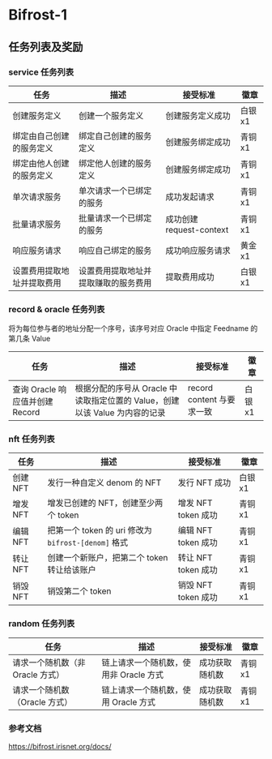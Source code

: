 # Bifrost-1

## 任务列表及奖励

### service 任务列表

| 任务                       | 描述                                 | 接受标准                 | 徽章    |
| -------------------------- | ------------------------------------ | ------------------------ | ------- |
| 创建服务定义               | 创建一个服务定义                     | 创建服务定义成功         | 白银 x1 |
| 绑定由自己创建的服务定义   | 绑定自己创建的服务定义               | 创建服务绑定成功         | 青铜 x1 |
| 绑定由他人创建的服务定义   | 绑定他人创建的服务定义               | 创建服务绑定成功         | 青铜 x1 |
| 单次请求服务               | 单次请求一个已绑定的服务             | 成功发起请求             | 青铜 x1 |
| 批量请求服务               | 批量请求一个已绑定的服务             | 成功创建 request-context | 青铜 x1 |
| 响应服务请求               | 响应自己绑定的服务                   | 成功响应服务请求         | 黄金 x1 |
| 设置费用提取地址并提取费用 | 设置费用提取地址并提取赚取的服务费用 | 提取费用成功             | 白银 x1 |

### record & oracle 任务列表

将为每位参与者的地址分配一个序号，该序号对应 Oracle 中指定 Feedname 的第几条 Value

| 任务                            | 描述                                                                        | 接受标准                  | 徽章    |
| ------------------------------- | --------------------------------------------------------------------------- | ------------------------- | ------- |
| 查询 Oracle 响应值并创建 Record | 根据分配的序号从 Oracle 中读取指定位置的 Value，创建以该 Value 为内容的记录 | record content 与要求一致 | 白银 x1 |

### nft 任务列表

| 任务     | 描述                                                | 接受标准            | 徽章    |
| -------- | --------------------------------------------------- | ------------------- | ------- |
| 创建 NFT | 发行一种自定义 denom 的 NFT                         | 发行 NFT 成功       | 白银 x1 |
| 增发 NFT | 增发已创建的 NFT，创建至少两个 token                | 增发 NFT token 成功 | 青铜 x1 |
| 编辑 NFT | 把第一个 token 的 uri 修改为 `bifrost-[denom]` 格式 | 编辑 NFT token 成功 | 青铜 x1 |
| 转让 NFT | 创建一个新账户，把第二个 token 转让给该账户         | 转让 NFT token 成功 | 青铜 x1 |
| 销毁 NFT | 销毁第二个 token                                    | 销毁 NFT token 成功 | 青铜 x1 |

### random 任务列表

| 任务                             | 描述                                   | 接受标准       | 徽章    |
| -------------------------------- | -------------------------------------- | -------------- | ------- |
| 请求一个随机数（非 Oracle 方式） | 链上请求一个随机数，使用非 Oracle 方式 | 成功获取随机数 | 青铜 x1 |
| 请求一个随机数（Oracle 方式）    | 链上请求一个随机数，使用 Oracle 方式   | 成功获取随机数 | 青铜 x1 |

### 参考文档

https://bifrost.irisnet.org/docs/
